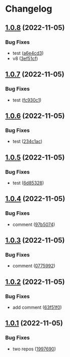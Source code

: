 # Changelog

## [1.0.8](https://github.com/mojojoji/mono-repo/compare/repo1-v1.0.7...repo1-v1.0.8) (2022-11-05)


### Bug Fixes

* test ([a6e4cd3](https://github.com/mojojoji/mono-repo/commit/a6e4cd381ae1f76f61ba94cd375b387b1c252deb))
* v8 ([3ef51cf](https://github.com/mojojoji/mono-repo/commit/3ef51cf28381652f1198b111d20f297799c301bc))

## [1.0.7](https://github.com/mojojoji/mono-repo/compare/repo1-v1.0.6...repo1-v1.0.7) (2022-11-05)


### Bug Fixes

* test ([fc930c1](https://github.com/mojojoji/mono-repo/commit/fc930c19d5191e347fbcd480986898c74d05d833))

## [1.0.6](https://github.com/mojojoji/mono-repo/compare/repo1-v1.0.5...repo1-v1.0.6) (2022-11-05)


### Bug Fixes

* test ([234c1ac](https://github.com/mojojoji/mono-repo/commit/234c1ac2792e6ce94c52c7538740caed192916a4))

## [1.0.5](https://github.com/mojojoji/mono-repo/compare/repo1-v1.0.4...repo1-v1.0.5) (2022-11-05)


### Bug Fixes

* test ([6d85328](https://github.com/mojojoji/mono-repo/commit/6d853287e8bd4adf54875684c4e3f7bf95e4cc66))

## [1.0.4](https://github.com/mojojoji/mono-repo/compare/repo1-v1.0.3...repo1-v1.0.4) (2022-11-05)


### Bug Fixes

* comment ([97b5074](https://github.com/mojojoji/mono-repo/commit/97b5074ccb7edbde834e0f5fa380d6d2a104ed28))

## [1.0.3](https://github.com/mojojoji/mono-repo/compare/repo1-v1.0.2...repo1-v1.0.3) (2022-11-05)


### Bug Fixes

* comment ([0775992](https://github.com/mojojoji/mono-repo/commit/077599272d21a6460c974bcf06262504dda1820f))

## [1.0.2](https://github.com/mojojoji/mono-repo/compare/repo1-v1.0.1...repo1-v1.0.2) (2022-11-05)


### Bug Fixes

* add comment ([63f51f0](https://github.com/mojojoji/mono-repo/commit/63f51f0bc74bd4e1a59f8e085322d7866ffe74af))

## [1.0.1](https://github.com/mojojoji/mono-repo/compare/repo1-v1.0.0...repo1-v1.0.1) (2022-11-05)


### Bug Fixes

* two repos ([1997690](https://github.com/mojojoji/mono-repo/commit/199769041f590095d9cacefc91dc647906de3912))
